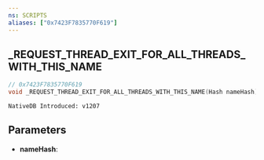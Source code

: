 ```yaml
---
ns: SCRIPTS
aliases: ["0x7423F7835770F619"]
---
```

## _REQUEST_THREAD_EXIT_FOR_ALL_THREADS_WITH_THIS_NAME

```c
// 0x7423F7835770F619
void _REQUEST_THREAD_EXIT_FOR_ALL_THREADS_WITH_THIS_NAME(Hash nameHash);
```

```
NativeDB Introduced: v1207
```

## Parameters
* **nameHash**:

